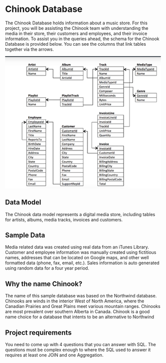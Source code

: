 # Chinook Database
The Chinook Database holds information about a music store. For this project, you will be assisting the Chinook team with understanding the media in their store, their customers and employees, and their invoice information. To assist you in the queries ahead, the schema for the Chinook Database is provided below. You can see the columns that link tables together via the arrows.

![Database diagram](ERD.png)
## Data Model
The Chinook data model represents a digital media store, including tables for artists, albums, media tracks, invoices and customers.

## Sample Data
Media related data was created using real data from an iTunes Library.  Customer and employee information was manually created using fictitious names, addresses that can be located on Google maps, and other well formatted data (phone, fax, email, etc.). Sales information is auto generated using random data for a four year period.

## Why the name Chinook?
The name of this sample database was based on the Northwind database. Chinooks are winds in the interior West of North America, where the Canadian Prairies and Great Plains meet various mountain ranges. Chinooks are most prevalent over southern Alberta in Canada. Chinook is a good name choice for a database that intents to be an alternative to Northwind

## Project requirements

You need to come up with 4 questions that you can answer with SQL. The questions must be complex enough to where the SQL used to answer it requires at least one JOIN and one Aggregation.
